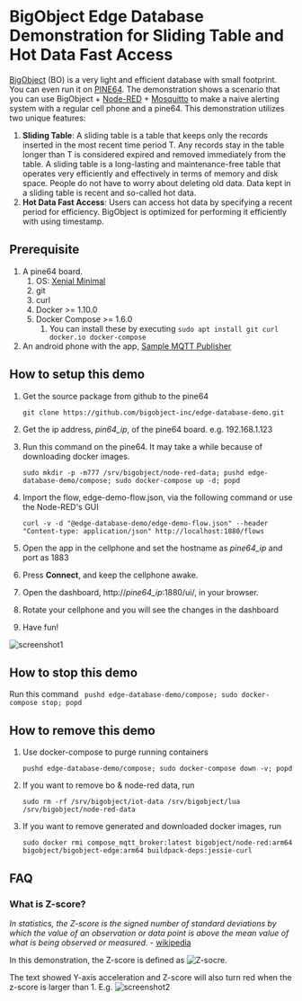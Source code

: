# BigObject Edge Database Demonstration for Sliding Table and Hot Data Fast Access

[BigObject](http://www.bigobject.io) (BO) is a very light and efficient database with small footprint. 
You can even run it on [PINE64](https://www.pine64.org/). 
The demonstration shows a scenario that you can use BigObject + [Node-RED](https://nodered.org/) + [Mosquitto](https://mosquitto.org/) to make a naive alerting system with a regular cell phone and a pine64. 
This demonstration utilizes two unique features: 

1. **Sliding Table**: A sliding table is a table that keeps only the records inserted in the most recent time period T. Any records stay in the table longer than T is considered expired and removed immediately from the table. A sliding table is a long-lasting and maintenance-free table that operates very efficiently and effectively in terms of memory and disk space. People do not have to worry about deleting old data. Data kept in a sliding table is recent and so-called hot data.
2. **Hot Data Fast Access**:  Users can access hot data by specifying a recent period for efficiency. BigObject is optimized for performing it efficiently with using timestamp.


## Prerequisite
1. A pine64 board. 
	1. OS: [Xenial Minimal](http://wiki.pine64.org/index.php/Pine_A64_Software_Release#Xenial_Minimal_Image)
	1. git
	1. curl
	1. Docker >= 1.10.0
	1. Docker Compose >= 1.6.0 
		1. You can install these by executing ``` sudo apt install git curl docker.io docker-compose ```
1. An android phone with the app, [Sample MQTT Publisher](https://play.google.com/store/apps/details?id=com.hoop.accelerometer) 

## How to setup this demo
1. Get the source package from github to the pine64
	``` 
	git clone https://github.com/bigobject-inc/edge-database-demo.git
	```
1. Get the ip address, *pin64_ip*, of the pine64 board. e.g. 192.168.1.123 
1. Run this command on the pine64. It may take a while because of downloading docker images.  
	``` 
	sudo mkdir -p -m777 /srv/bigobject/node-red-data; pushd edge-database-demo/compose; sudo docker-compose up -d; popd 
	```

1. Import the flow, edge-demo-flow.json, via the following command or use the Node-RED's GUI
	``` 
	curl -v -d "@edge-database-demo/edge-demo-flow.json" --header "Content-type: application/json" http://localhost:1880/flows 
	```

1. Open the app in the cellphone and set the hostname as *pine64_ip* and port as 1883
1. Press **Connect**, and keep the cellphone awake. 
1. Open the dashboard, http://*pine64_ip*:1880/ui/, in your browser. 
1. Rotate your cellphone and you will see the changes in the dashboard
1. Have fun!

![screenshot1](https://raw.githubusercontent.com/bigobject-inc/edge-database-demo/master/images/screenshot1.png)

## How to stop this demo 
Run this command 
	``` 
	pushd edge-database-demo/compose; sudo docker-compose stop; popd 
	```

## How to remove this demo
1. Use docker-compose to purge running containers
	``` 
	pushd edge-database-demo/compose; sudo docker-compose down -v; popd 
	```

1. If you want to remove bo & node-red data, run
	``` 
	sudo rm -rf /srv/bigobject/iot-data /srv/bigobject/lua /srv/bigobject/node-red-data 
	```

1. If you want to remove generated and downloaded docker images, run 
	``` 
	sudo docker rmi compose_mqtt_broker:latest bigobject/node-red:arm64 bigobject/bigobject-edge:arm64 buildpack-deps:jessie-curl
	```
## FAQ
### What is Z-score?
*In statistics, the Z-score is the signed number of standard deviations by which the value of an observation or data point is above the mean value of what is being observed or measured.* - [wikipedia](https://en.wikipedia.org/wiki/Standard_score)

In this demonstration, the Z-score is defined as ![Z-socre](https://raw.githubusercontent.com/bigobject-inc/edge-database-demo/master/images/z-score.png). 

The text showed Y-axis acceleration and Z-score will also turn red when the z-score is larger than 1. E.g. 
![screenshot2](https://raw.githubusercontent.com/bigobject-inc/edge-database-demo/master/images/screenshot2.png)


